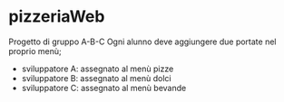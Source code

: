 # pizzeriaWeb
Progetto di gruppo A-B-C
Ogni alunno deve aggiungere due portate nel proprio menù;
- sviluppatore A: assegnato al menù pizze
- sviluppatore B: assegnato al menù dolci
- sviluppatore C: assegnato al menù bevande
